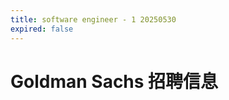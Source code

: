 ```yaml
---
title: software engineer - 1 20250530
expired: false
---
```


# Goldman Sachs 招聘信息

<JobPostingTable job-posting-json-path="goldman-sachs/data/software-engineer-20250530-1.json" />
